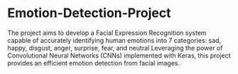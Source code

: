 # Emotion-Detection-Project
The project aims to develop a Facial Expression Recognition system capable of accurately identifying human emotions into 7 categories: sad, happy, disgust, anger, surprise, fear, and neutral Leveraging the power of Convolutional Neural Networks (CNNs) implemented with Keras, this project provides an efficient emotion detection from facial images.
